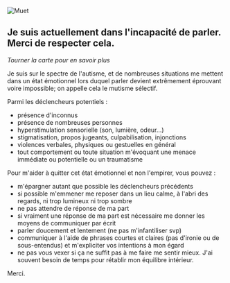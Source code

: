 ![Muet](https://image.freepik.com/free-icon/mute-emoticon-square-face_318-58636.jpg)

## Je suis actuellement dans l'incapacité de parler. Merci de respecter cela.

*Tourner la carte pour en savoir plus*

Je suis sur le spectre de l'autisme, et de nombreuses situations me mettent dans un état émotionnel lors duquel parler devient extrêmement éprouvant voire impossible; on appelle cela le mutisme sélectif.

Parmi les déclencheurs potentiels :
- présence d'inconnus
- présence de nombreuses personnes
- hyperstimulation sensorielle (son, lumière, odeur...)
- stigmatisation, propos jugeants, culpabilisation, injonctions
- violences verbales, physiques ou gestuelles en général
- tout comportement ou toute situation m'évoquant une menace immédiate ou potentielle ou un traumatisme

Pour m'aider à quitter cet état émotionnel et non l'empirer, vous pouvez :
- m'épargner autant que possible les déclencheurs précédents
- si possible m'emmener me reposer dans un lieu calme, à l'abri des regards, ni trop lumineux ni trop sombre
- ne pas attendre de réponse de ma part
- si vraiment une réponse de ma part est nécessaire me donner les moyens de communiquer par écrit
- parler doucement et lentement (ne pas m'infantiliser svp)
- communiquer à l'aide de phrases courtes et claires (pas d'ironie ou de sous-entendus) et m'expliciter vos intentions à mon égard
- ne pas vous vexer si ça ne suffit pas à me faire me sentir mieux. J'ai souvent besoin de temps pour rétablir mon équilibre intérieur.

Merci.
